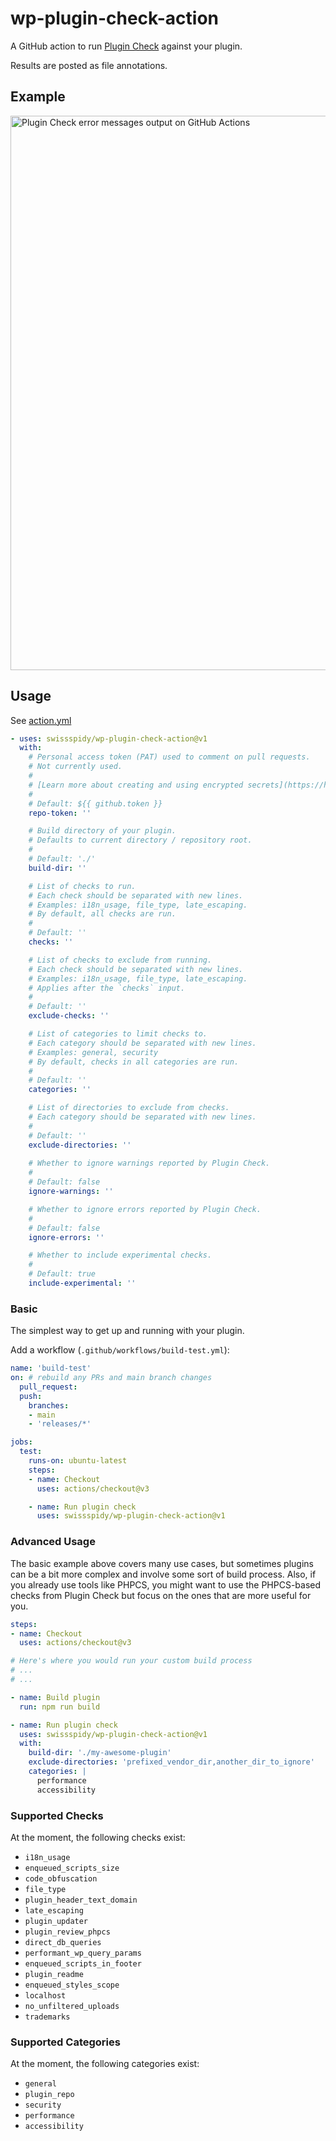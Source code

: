 # wp-plugin-check-action

A GitHub action to run [Plugin Check](https://wordpress.org/plugins/plugin-check/) against your plugin.

Results are posted as file annotations.

## Example

<img width="887" alt="Plugin Check error messages output on GitHub Actions" src="https://github.com/swissspidy/wp-plugin-check-action/assets/841956/31292472-51d5-487d-9878-1940a20e1e0b">

## Usage

See [action.yml](action.yml)

```yaml
- uses: swissspidy/wp-plugin-check-action@v1
  with:
    # Personal access token (PAT) used to comment on pull requests.
    # Not currently used.
    #
    # [Learn more about creating and using encrypted secrets](https://help.github.com/en/actions/automating-your-workflow-with-github-actions/creating-and-using-encrypted-secrets)
    #
    # Default: ${{ github.token }}
    repo-token: ''

    # Build directory of your plugin.
    # Defaults to current directory / repository root.
    #
    # Default: './'
    build-dir: ''

    # List of checks to run.
    # Each check should be separated with new lines.
    # Examples: i18n_usage, file_type, late_escaping.
    # By default, all checks are run.
    #
    # Default: ''
    checks: ''

    # List of checks to exclude from running.
    # Each check should be separated with new lines.
    # Examples: i18n_usage, file_type, late_escaping.
    # Applies after the `checks` input.
    #
    # Default: ''
    exclude-checks: ''

    # List of categories to limit checks to.
    # Each category should be separated with new lines.
    # Examples: general, security
    # By default, checks in all categories are run.
    #
    # Default: ''
    categories: ''

    # List of directories to exclude from checks.
    # Each category should be separated with new lines.
    #
    # Default: ''
    exclude-directories: ''
    
    # Whether to ignore warnings reported by Plugin Check.
    #
    # Default: false
    ignore-warnings: ''

    # Whether to ignore errors reported by Plugin Check.
    #
    # Default: false
    ignore-errors: ''

    # Whether to include experimental checks.
    #
    # Default: true
    include-experimental: ''
```

### Basic

The simplest way to get up and running with your plugin.

Add a workflow (`.github/workflows/build-test.yml`):

```yaml
name: 'build-test'
on: # rebuild any PRs and main branch changes
  pull_request:
  push:
    branches:
    - main
    - 'releases/*'

jobs:
  test:
    runs-on: ubuntu-latest
    steps:
    - name: Checkout
      uses: actions/checkout@v3

    - name: Run plugin check
      uses: swissspidy/wp-plugin-check-action@v1
```

### Advanced Usage

The basic example above covers many use cases, but sometimes plugins can be a bit more
complex and involve some sort of build process.
Also, if you already use tools like PHPCS, you might want to use the PHPCS-based checks
from Plugin Check but focus on the ones that are more useful for you.

```yaml
steps:
- name: Checkout
  uses: actions/checkout@v3

# Here's where you would run your custom build process
# ...
# ...

- name: Build plugin
  run: npm run build

- name: Run plugin check
  uses: swissspidy/wp-plugin-check-action@v1
  with:
    build-dir: './my-awesome-plugin'
    exclude-directories: 'prefixed_vendor_dir,another_dir_to_ignore'
    categories: |
      performance
      accessibility
```

### Supported Checks

At the moment, the following checks exist:

* `i18n_usage`
* `enqueued_scripts_size`
* `code_obfuscation`
* `file_type`
* `plugin_header_text_domain`
* `late_escaping`
* `plugin_updater`
* `plugin_review_phpcs`
* `direct_db_queries`
* `performant_wp_query_params`
* `enqueued_scripts_in_footer`
* `plugin_readme`
* `enqueued_styles_scope`
* `localhost`
* `no_unfiltered_uploads`
* `trademarks`

### Supported Categories

At the moment, the following categories exist:

* `general`
* `plugin_repo`
* `security`
* `performance`
* `accessibility`
